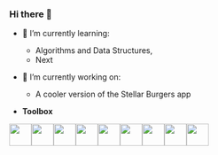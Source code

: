 ### Hi there 👋

- 🌱 I’m currently learning:
   - Algorithms and Data Structures,
   - Next

- 🔭 I’m currently working on:
   - A cooler version of the Stellar Burgers app
  
- **Toolbox**
<div style="display: flex;">
<img src="https://cdn.jsdelivr.net/gh/devicons/devicon@latest/icons/javascript/javascript-original.svg" style="height: 40px; width: 40px;" />
<img src="https://cdn.jsdelivr.net/gh/devicons/devicon@latest/icons/typescript/typescript-original.svg" style="height: 40px; width: 40px;" />
<img src="https://cdn.jsdelivr.net/gh/devicons/devicon@latest/icons/react/react-original.svg" style="height: 40px; width: 40px;" />
<img src="https://cdn.jsdelivr.net/gh/devicons/devicon@latest/icons/redux/redux-original.svg" style="height: 40px; width: 40px;" />
<!-- <img src="https://cdn.jsdelivr.net/gh/devicons/devicon@latest/icons/nextjs/nextjs-original.svg" style="height: 40px; width: 40px;" /> -->
<img src="https://cdn.jsdelivr.net/gh/devicons/devicon@latest/icons/html5/html5-plain.svg" style="height: 40px; width: 40px;" />
<img src="https://cdn.jsdelivr.net/gh/devicons/devicon@latest/icons/css3/css3-plain.svg" style="height: 40px; width: 40px;"/>
<img src="https://cdn.jsdelivr.net/gh/devicons/devicon@latest/icons/git/git-original.svg" style="height: 40px; width: 40px;" />
<img src="https://cdn.jsdelivr.net/gh/devicons/devicon@latest/icons/jest/jest-plain.svg" style="height: 40px; width: 40px;" />
<img src="https://cdn.jsdelivr.net/gh/devicons/devicon@latest/icons/cypressio/cypressio-original.svg" style="height: 40px; width: 40px;" />
          
</div>

<!--
**alice-rami/alice-rami** is a ✨ _special_ ✨ repository because its `README.md` (this file) appears on your GitHub profile.

Here are some ideas to get you started:

- 🔭 I’m currently working on ...
- 🌱 I’m currently learning ...
- 👯 I’m looking to collaborate on ...
- 🤔 I’m looking for help with ...
- 💬 Ask me about ...
- 📫 How to reach me: ...
- 😄 Pronouns: ...
- ⚡ Fun fact: ...
-->
